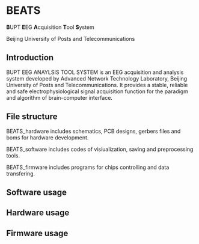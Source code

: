 # BEATS

**B**UPT **E**EG **A**cquisition **T**ool **S**ystem

Beijing University of Posts and Telecommunications

## Introduction

BUPT EEG ANAYLSIS TOOL SYSTEM is an EEG acquisition and analysis system developed by Advanced Network Technology Laboratory, Beijing University of Posts and Telecommunications. It provides a stable, reliable and safe electrophysiological signal acquisition function for the paradigm and algorithm of brain-computer interface.

## File structure
BEATS_hardware includes schematics, PCB designs, gerbers files and boms for hardware development.

BEATS_software includes codes of visiualization, saving and preprocessing tools.

BEATS_firmware includes programs for chips controlling and data transfering.

## Software usage

## Hardware usage

## Firmware usage

